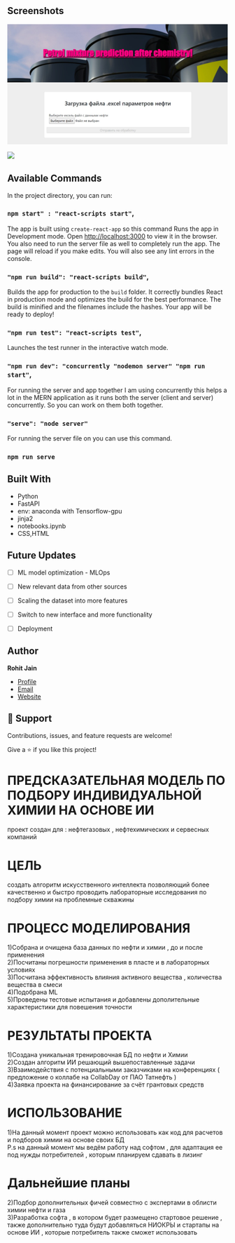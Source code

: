 <h1 align="center"><Petrol prediction></h1>

<p align="center"><project-description></p>

## Screenshots

![Home Page](/static/images/preview.jpg "Home Page")

![](/screenshots/2.png)

## Available Commands

In the project directory, you can run:

### `npm start" : "react-scripts start"`,

The app is built using `create-react-app` so this command Runs the app in Development mode. Open [http://localhost:3000](http://localhost:3000) to view it in the browser. You also need to run the server file as well to completely run the app. The page will reload if you make edits.
You will also see any lint errors in the console.

### `"npm run build": "react-scripts build"`,

Builds the app for production to the `build` folder. It correctly bundles React in production mode and optimizes the build for the best performance. The build is minified and the filenames include the hashes. Your app will be ready to deploy!

### `"npm run test": "react-scripts test"`,

Launches the test runner in the interactive watch mode.

### `"npm run dev": "concurrently "nodemon server" "npm run start"`,

For running the server and app together I am using concurrently this helps a lot in the MERN application as it runs both the server (client and server) concurrently. So you can work on them both together.

### `"serve": "node server"`

For running the server file on you can use this command.

### `npm run serve`

## Built With

- Python
- FastAPI
- env: anaconda with Tensorflow-gpu
- jinja2
- notebooks.ipynb
- CSS,HTML

## Future Updates

- [ ] ML model optimization - MLOps
- [ ] New relevant data from other sources
- [ ] Scaling the dataset into more features
- [ ] Switch to new interface and more functionality
- [ ] Deployment 


## Author

**Rohit Jain**

- [Profile](https://github.com/rohit19060 "Rohit jain")
- [Email](mailto:rohitjain19060@gmail.com?subject=Hi "Hi!")
- [Website](https://kingtechnologies.in "Welcome")

## 🤝 Support

Contributions, issues, and feature requests are welcome!

Give a ⭐️ if you like this project!



# ПРЕДСКАЗАТЕЛЬНАЯ МОДЕЛЬ ПО ПОДБОРУ ИНДИВИДУАЛЬНОЙ ХИМИИ НА ОСНОВЕ ИИ
проект создан для : нефтегазовых , нефтехимических и сервесных компаний
# ЦЕЛЬ 
создать алгоритм искусственного интеллекта позволяющий более качественно и быстро проводить лабораторные исследования по подбору химии на проблемные скважины
# ПРОЦЕСС МОДЕЛИРОВАНИЯ 
1)Собрана и очищена база данных по нефти и химии , до и после применения       
2)Посчитаны погрешности применения в пласте и в лабораторных условиях       
3)Посчитана эффективность влияния активного вещества , количества вещества в смеси           
4)Подобрана ML                                            
5)Проведены тестовые испытания и добавлены дополительные характеристики для повешения точности         
# РЕЗУЛЬТАТЫ ПРОЕКТА
1)Создана уникальная тренировочная БД по нефти и Химии      
2)Создан алгоритм ИИ решающий вышепоставленные задачи        
3)Взаимодействия с потенциальными заказчиками на конференциях ( предложение о коллабе на CollabDay от ПАО Татнефть )    
4)Заявка проекта на финансирование за счёт грантовых средств     
# ИСПОЛЬЗОВАНИЕ
1)На данный момент проект можно использовать как код для расчетов и подборов химии на основе своих БД    
 P.s на данный момент мы ведём работу над софтом , для адаптация  ее под нужды потребителей , которым планируем сдавать в лизинг
# Дальнейшие планы        
2)Подбор дополнительных фичей совместно с экспертами в облисти химии нефти и газа           
3)Разработка софта , в котором будет размещено стартовое решение , также дополнительно туда будут добавляться НИОКРЫ и стартапы на основе ИИ , которые потребитель также сможет использовать 
